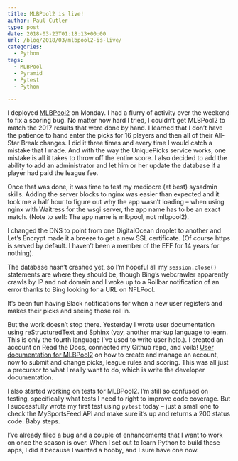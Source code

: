 ```yaml
---
title: MLBPool2 is live!
author: Paul Cutler
type: post
date: 2018-03-23T01:18:13+00:00
url: /blog/2018/03/mlbpool2-is-live/
categories:
  - Python
tags:
  - MLBPool
  - Pyramid
  - Pytest
  - Python

---
```

I deployed [MLBPool2][1] on Monday. I had a flurry of activity over the weekend to fix a scoring bug. No matter how hard I tried, I couldn’t get MLBPool2 to match the 2017 results that were done by hand. I learned that I don’t have the patience to hand enter the picks for 16 players and then all of their All-Star Break changes. I did it three times and every time I would catch a mistake that I made. And with the way the UniquePicks service works, one mistake is all it takes to throw off the entire score. I also decided to add the ability to add an administrator and let him or her update the database if a player had paid the league fee.

Once that was done, it was time to test my mediocre (at best) sysadmin skills. Adding the server blocks to nginx was easier than expected and it took me a half hour to figure out why the app wasn’t loading &#8211; when using nginx with Waitress for the wsgi server, the app name has to be an exact match. (Note to self: The app name is mlbpool, not mlbpool2).

I changed the DNS to point from one DigitalOcean droplet to another and Let’s Encrypt made it a breeze to get a new SSL certificate. (Of course https is served by default. I haven’t been a member of the EFF for 14 years for nothing).

The database hasn’t crashed yet, so I’m hopeful all my `session.close()` statements are where they should be, though Bing’s webcrawler apparently crawls by IP and not domain and I woke up to a Rollbar notification of an error thanks to Bing looking for a URL on NFLPool.

It’s been fun having Slack notifications for when a new user registers and makes their picks and seeing those roll in.

But the work doesn’t stop there. Yesterday I wrote user documentation using reStructuredText and Sphinx (yay, another markup language to learn. This is only the fourth language I’ve used to write user help.). I created an account on Read the Docs, connected my Github repo, and voila! [User documentation for MLBPool2][2] on how to create and manage an account, now to submit and change picks, league rules and scoring. This was all just a precursor to what I really want to do, which is write the developer documentation.

I also started working on tests for MLBPool2. I’m still so confused on testing, specifically what tests I need to right to improve code coverage. But I successfully wrote my first test using `pytest` today &#8211; just a small one to check the MySportsFeed API and make sure it’s up and returns a 200 status code. Baby steps.

I’ve already filed a bug and a couple of enhancements that I want to work on once the season is over. When I set out to learn Python to build these apps, I did it because I wanted a hobby, and I sure have one now.

 [1]: https://mlbpool2.com
 [2]: http://mlbpool2.readthedocs.io/en/latest/